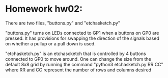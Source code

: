 # Homework hw02:

There are two files, "buttons.py" and "etchasketch.py"

"buttons.py" turns on LEDs connected to GP1 when a buttons on GP0 are pressed. It has provisions for swapping the direction of the signals based on whether a pullup or a pull down is used.

"etchasketch.py" is an etchascketch that is controlled by 4 buttons connected to GP0 to move around. 
One can change the size from the default 8x8 grid by running the command "python3 etchasketch.py RR CC" where RR and CC represent the number of rows and columns desired